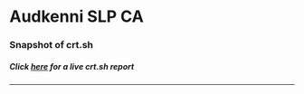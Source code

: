 # Audkenni SLP CA
### Snapshot of crt.sh
##### Click [here](https://crt.sh/?q=80911F56E53A98E54357B0607C4FCDF546C2EC9E7A974222BF8DFE0781356CCA) for a live crt.sh report

---

